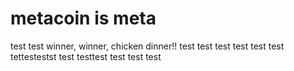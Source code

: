 # metacoin is meta

test
test
winner, winner, chicken dinner!!
test
test
test
test
test
test
tettestestst
test
testtest
test
test
test
